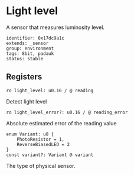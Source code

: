# Light level

A sensor that measures luminosity level.

    identifier: 0x17dc9a1c
    extends: _sensor
    group: environment
    tags: 8bit, padauk
    status: stable

## Registers

    ro light_level: u0.16 / @ reading

Detect light level

    ro light_level_error?: u0.16 / @ reading_error

Absolute estimated error of the reading value

    enum Variant: u8 {
        PhotoResistor = 1,
        ReverseBiasedLED = 2
    }
    const variant?: Variant @ variant

The type of physical sensor.
